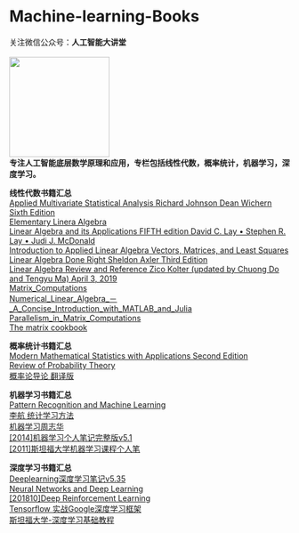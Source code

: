 # Machine-learning-Books
关注微信公众号：**人工智能大讲堂**<br />  
<img width="180" src="https://user-images.githubusercontent.com/18625471/620613993/QR.jpg"><br /> 
**专注人工智能底层数学原理和应用，专栏包括线性代数，概率统计，机器学习，深度学习。**<br /> 
 

**线性代数书籍汇总**<br />
[Applied Multivariate Statistical Analysis Richard Johnson Dean Wichern Sixth Edition](./Dajiangtang.md)<br /> 
[Elementary Linera Algebra](./Dajiangtang.md)<br /> 
[Linear Algebra and its Applications FIFTH edition David C. Lay • Stephen R. Lay • Judi J. McDonald](./Dajiangtang.md)<br /> 
[Introduction to Applied Linear Algebra Vectors, Matrices, and Least Squares](./Dajiangtang.md)<br /> 
[Linear Algebra Done Right Sheldon Axler Third Edition](./Dajiangtang.md)<br />
[Linear Algebra Review and Reference Zico Kolter (updated by Chuong Do and Tengyu Ma) April 3, 2019](./Dajiangtang.md)<br /> 
[Matrix_Computations](./Dajiangtang.md)<br /> 
[Numerical_Linear_Algebra_－_A_Concise_Introduction_with_MATLAB_and_Julia](./Dajiangtang.md)<br /> 
[Parallelism_in_Matrix_Computations](./Dajiangtang.md)<br /> 
[The matrix cookbook](./Dajiangtang.md)<br /> 


**概率统计书籍汇总**<br /> 
[Modern Mathematical Statistics with Applications Second Edition](./Dajiangtang.md)<br /> 
[Review of Probability Theory](./Dajiangtang.md)<br /> 
[概率论导论  翻译版](./Dajiangtang.md)<br /> 




**机器学习书籍汇总**<br /> 
[Pattern Recognition and Machine Learning](./Dajiangtang.md)<br /> 
[李航 统计学习方法](./Dajiangtang.md)<br /> 
[机器学习周志华](./Dajiangtang.md)<br /> 
[[2014]机器学习个人笔记完整版v5.1](./Dajiangtang.md)<br /> 
[[2011]斯坦福大学机器学习课程个人笔](./Dajiangtang.md)<br /> 




**深度学习书籍汇总**<br /> 
[Deeplearning深度学习笔记v5.35](./Dajiangtang.md)<br /> 
[Neural Networks and Deep Learning](./Dajiangtang.md)<br /> 
[[201810]Deep Reinforcement Learning](./Dajiangtang.md)<br /> 
[Tensorflow 实战Google深度学习框架](./Dajiangtang.md)<br /> 
[斯坦福大学-深度学习基础教程](./Dajiangtang.md)<br /> 



